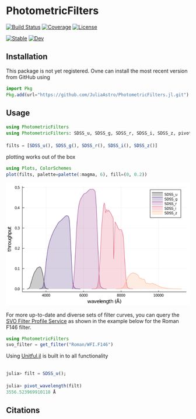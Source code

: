 # PhotometricFilters

[![Build Status](https://github.com/juliaastro/PhotometricFilters.jl/workflows/CI/badge.svg)](https://github.com/juliaastro/PhotometricFilters.jl/actions)
[![Coverage](https://codecov.io/gh/juliaastro/PhotometricFilters.jl/branch/master/graph/badge.svg)](https://codecov.io/gh/juliaastro/PhotometricFilters.jl)
[![License](https://img.shields.io/badge/License-MIT-yellow.svg)](https://opensource.org/licenses/MIT)

[![Stable](https://img.shields.io/badge/docs-stable-blue.svg)](https://juliaastro.org/PhotometricFilters/stable)
[![Dev](https://img.shields.io/badge/docs-dev-blue.svg)](https://juliaastro.github.io/PhotometricFilters.jl/dev)

## Installation

This package is not yet registered. Ovne can install the most recent version from GitHub using 

```julia
import Pkg
Pkg.add(url="https://github.com/JuliaAstro/PhotometricFilters.jl.git")
```

## Usage

```julia
using PhotometricFilters
using PhotometricFilters: SDSS_u, SDSS_g, SDSS_r, SDSS_i, SDSS_z, pivot_wavelength

filts = [SDSS_u(), SDSS_g(), SDSS_r(), SDSS_i(), SDSS_z()]
```

plotting works out of the box

```julia
using Plots, ColorSchemes
plot(filts, palette=palette(:magma, 6), fill=(0, 0.2))
```

![](sdss.png)

For more up-to-date and diverse sets of filter curves, you can query the [SVO Filter Profile Service](https://svo2.cab.inta-csic.es/theory/fps/) as shown in the example below for the Roman F146 filter.

```julia
using PhotometricFilters
svo_filter = get_filter("Roman/WFI.F146")
```

Using [Unitful.jl](https://github.com/painterqubits/Unitful.jl) is built in to all functionality

```julia

julia> filt = SDSS_u();

julia> pivot_wavelength(filt)
3556.523969910118 Å
```

## Citations
